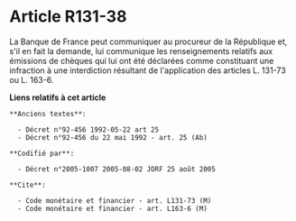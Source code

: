 # Article R131-38

La Banque de France peut communiquer au procureur de la République et, s'il en fait la demande, lui communique les
renseignements relatifs aux émissions de chèques qui lui ont été déclarées comme constituant une infraction à une
interdiction résultant de l'application des articles L. 131-73 ou L. 163-6.

**Liens relatifs à cet article**

	**Anciens textes**:

	  - Décret n°92-456 1992-05-22 art 25
	  - Décret n°92-456 du 22 mai 1992 - art. 25 (Ab)

	**Codifié par**:

	  - Décret n°2005-1007 2005-08-02 JORF 25 août 2005

	**Cite**:

	  - Code monétaire et financier - art. L131-73 (M)
	  - Code monétaire et financier - art. L163-6 (M)

